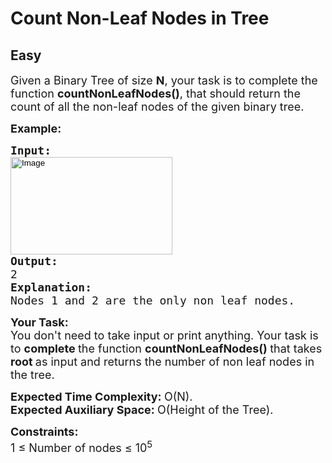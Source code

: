 # Count Non-Leaf Nodes in Tree
## Easy
<div class="problems_problem_content__Xm_eO"><p><span style="font-size:18px">Given a Binary Tree of size&nbsp;<strong>N</strong>, your task is to complete the function <strong>countNonLeafNodes()</strong>, that should return the count of all the non-leaf nodes of the given binary tree.</span></p>

<p><span style="font-size:18px"><strong>Example:</strong></span></p>

<pre><span style="font-size:18px"><strong>Input:</strong> 
<input alt="Image" src="https://cdncontribute.geeksforgeeks.org/wp-content/uploads/tree121.gif" style="height:156px; width:259px" type="image" fdprocessedid="8pl0qn">
<strong>Output:</strong>
2
<strong>Explanation:</strong>
Nodes 1 and 2 are the only non leaf nodes.</span>
</pre>

<p><span style="font-size:18px"><strong>Your&nbsp;Task:</strong><br>
You don't need to take input or print anything. Your task is to <strong>complete </strong>the function&nbsp;<strong>countNonLeafNodes()&nbsp;</strong>that takes <strong>root </strong>as input and returns the number of non leaf nodes in the tree.</span></p>

<p><span style="font-size:18px"><strong>Expected Time Complexity: </strong>O(N).<br>
<strong>Expected Auxiliary Space: </strong>O(Height of the Tree).</span></p>

<p><span style="font-size:18px"><strong>Constraints:</strong><br>
1 ≤ Number of nodes ≤ 10<sup>5</sup></span></p>
</div>